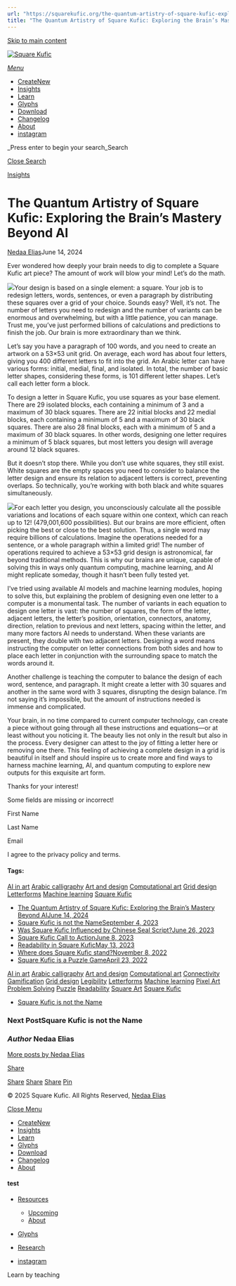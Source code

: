 ```yaml
---
url: "https://squarekufic.org/the-quantum-artistry-of-square-kufic-exploring-the-brains-mastery-beyond-ai/"
title: "The Quantum Artistry of Square Kufic: Exploring the Brain’s Mastery Beyond AI – Square Kufic"
---
```


[Skip to main content](https://squarekufic.org/the-quantum-artistry-of-square-kufic-exploring-the-brains-mastery-beyond-ai/#ajax-content-wrap)

[![Square Kufic](https://squarekufic.org/wp-content/uploads/2023/09/square-kufic-logo-b.svg)](https://squarekufic.org/)

[_Menu_](https://squarekufic.org/the-quantum-artistry-of-square-kufic-exploring-the-brains-mastery-beyond-ai/#slide-out-widget-area)

- [CreateNew](https://kashida.org/)
- [Insights](https://squarekufic.org/insights/)
- [Learn](https://squarekufic.org/learn/welcome-to-square-kufic/)
- [Glyphs](https://squarekufic.org/glyphs/)
- [Download](https://squarekufic.org/download/)
- [Changelog](https://squarekufic.org/changelog/)
- [About](https://squarekufic.org/about/)
- [instagram](https://www.instagram.com/square.kufic/)

_Press enter to begin your search_Search

[Close Search](https://squarekufic.org/the-quantum-artistry-of-square-kufic-exploring-the-brains-mastery-beyond-ai/#)

[Insights](https://squarekufic.org/category/insights/)

# The Quantum Artistry of Square Kufic: Exploring the Brain’s Mastery Beyond AI

[Nedaa Elias](https://squarekufic.org/author/bcbgmaxazria/ "Posts by Nedaa Elias")June 14, 2024

Ever wondered how deeply your brain needs to dig to complete a Square Kufic art piece? The amount of work will blow your mind! Let’s do the math.

![](https://squarekufic.org/wp-content/uploads/2024/06/study-01-300x300.png)Your design is based on a single element: a square. Your job is to redesign letters, words, sentences, or even a paragraph by distributing these squares over a grid of your choice. Sounds easy? Well, it’s not. The number of letters you need to redesign and the number of variants can be enormous and overwhelming, but with a little patience, you can manage. Trust me, you’ve just performed billions of calculations and predictions to finish the job. Our brain is more extraordinary than we think.

Let’s say you have a paragraph of 100 words, and you need to create an artwork on a 53×53 unit grid. On average, each word has about four letters, giving you 400 different letters to fit into the grid. An Arabic letter can have various forms: initial, medial, final, and isolated. In total, the number of basic letter shapes, considering these forms, is 101 different letter shapes. Let’s call each letter form a block.

To design a letter in Square Kufic, you use squares as your base element. There are 29 isolated blocks, each containing a minimum of 3 and a maximum of 30 black squares. There are 22 initial blocks and 22 medial blocks, each containing a minimum of 5 and a maximum of 30 black squares. There are also 28 final blocks, each with a minimum of 5 and a maximum of 30 black squares. In other words, designing one letter requires a minimum of 5 black squares, but most letters you design will average around 12 black squares.

But it doesn’t stop there. While you don’t use white squares, they still exist. White squares are the empty spaces you need to consider to balance the letter design and ensure its relation to adjacent letters is correct, preventing overlaps. So technically, you’re working with both black and white squares simultaneously.

![](https://squarekufic.org/wp-content/uploads/2024/06/study-02-300x300.png)For each letter you design, you unconsciously calculate all the possible variations and locations of each square within one context, which can reach up to 12! (479,001,600 possibilities). But our brains are more efficient, often picking the best or close to the best solution. Thus, a single word may require billions of calculations. Imagine the operations needed for a sentence, or a whole paragraph within a limited grid! The number of operations required to achieve a 53×53 grid design is astronomical, far beyond traditional methods. This is why our brains are unique, capable of solving this in ways only quantum computing, machine learning, and AI might replicate someday, though it hasn’t been fully tested yet.

I’ve tried using available AI models and machine learning modules, hoping to solve this, but explaining the problem of designing even one letter to a computer is a monumental task. The number of variants in each equation to design one letter is vast: the number of squares, the form of the letter, adjacent letters, the letter’s position, orientation, connectors, anatomy, direction, relation to previous and next letters, spacing within the letter, and many more factors AI needs to understand. When these variants are present, they double with two adjacent letters. Designing a word means instructing the computer on letter connections from both sides and how to place each letter in conjunction with the surrounding space to match the words around it.

Another challenge is teaching the computer to balance the design of each word, sentence, and paragraph. It might create a letter with 30 squares and another in the same word with 3 squares, disrupting the design balance. I’m not saying it’s impossible, but the amount of instructions needed is immense and complicated.

Your brain, in no time compared to current computer technology, can create a piece without going through all these instructions and equations—or at least without you noticing it. The beauty lies not only in the result but also in the process. Every designer can attest to the joy of fitting a letter here or removing one there. This feeling of achieving a complete design in a grid is beautiful in itself and should inspire us to create more and find ways to harness machine learning, AI, and quantum computing to explore new outputs for this exquisite art form.

Thanks for your interest!

Some fields are missing or incorrect!

First Name

Last Name

Email

I agree to the privacy policy and terms.

#### Tags:

[AI in art](https://squarekufic.org/tag/ai-in-art/) [Arabic calligraphy](https://squarekufic.org/tag/arabic-calligraphy/) [Art and design](https://squarekufic.org/tag/art-and-design/) [Computational art](https://squarekufic.org/tag/computational-art/) [Grid design](https://squarekufic.org/tag/grid-design/) [Letterforms](https://squarekufic.org/tag/letterforms/) [Machine learning](https://squarekufic.org/tag/machine-learning/) [Square Kufic](https://squarekufic.org/tag/square-kufic/)

- [The Quantum Artistry of Square Kufic: Exploring the Brain’s Mastery Beyond AIJune 14, 2024](https://squarekufic.org/the-quantum-artistry-of-square-kufic-exploring-the-brains-mastery-beyond-ai/)
- [Square Kufic is not the NameSeptember 4, 2023](https://squarekufic.org/square-kufic-is-not-the-name/)
- [Was Square Kufic Influenced by Chinese Seal Script?June 26, 2023](https://squarekufic.org/was-square-kufic-influenced-by-chinese-seal-script/)
- [Square Kufic Call to ActionJune 8, 2023](https://squarekufic.org/square-kufic-call-to-action/)
- [Readability in Square KuficMay 13, 2023](https://squarekufic.org/readability-in-square-kufic/)
- [Where does Square Kufic stand?November 8, 2022](https://squarekufic.org/where-does-square-kufic-stand/)
- [Square Kufic is a Puzzle GameApril 23, 2022](https://squarekufic.org/square-kufic-is-a-puzzle-game/)

[AI in art](https://squarekufic.org/tag/ai-in-art/) [Arabic calligraphy](https://squarekufic.org/tag/arabic-calligraphy/) [Art and design](https://squarekufic.org/tag/art-and-design/) [Computational art](https://squarekufic.org/tag/computational-art/) [Connectivity](https://squarekufic.org/tag/connectivity/) [Gamification](https://squarekufic.org/tag/gamification/) [Grid design](https://squarekufic.org/tag/grid-design/) [Legibility](https://squarekufic.org/tag/legibility/) [Letterforms](https://squarekufic.org/tag/letterforms/) [Machine learning](https://squarekufic.org/tag/machine-learning/) [Pixel Art](https://squarekufic.org/tag/pixel-art/) [Problem Solving](https://squarekufic.org/tag/problem-solving/) [Puzzle](https://squarekufic.org/tag/puzzle/) [Readability](https://squarekufic.org/tag/readability/) [Square Art](https://squarekufic.org/tag/square-art/) [Square Kufic](https://squarekufic.org/tag/square-kufic/)

- [Square Kufic is not the Name](https://squarekufic.org/square-kufic-is-not-the-name/)

### Next PostSquare Kufic is not the Name


### _Author_ Nedaa Elias

[More posts by Nedaa Elias](https://squarekufic.org/author/bcbgmaxazria/)

[Share](https://squarekufic.org/the-quantum-artistry-of-square-kufic-exploring-the-brains-mastery-beyond-ai/#)

[Share](https://squarekufic.org/the-quantum-artistry-of-square-kufic-exploring-the-brains-mastery-beyond-ai/# "Share this") [Share](https://squarekufic.org/the-quantum-artistry-of-square-kufic-exploring-the-brains-mastery-beyond-ai/# "Share this") [Share](https://squarekufic.org/the-quantum-artistry-of-square-kufic-exploring-the-brains-mastery-beyond-ai/# "Share this") [Pin](https://squarekufic.org/the-quantum-artistry-of-square-kufic-exploring-the-brains-mastery-beyond-ai/# "Pin this")

© 2025 Square Kufic. All Rights Reserved, [Nedaa Elias](https://nedaaelias.me/)

[Close Menu](https://squarekufic.org/the-quantum-artistry-of-square-kufic-exploring-the-brains-mastery-beyond-ai/#)

- [CreateNew](https://kashida.org/)
- [Insights](https://squarekufic.org/insights/)
- [Learn](https://squarekufic.org/learn/welcome-to-square-kufic/)
- [Glyphs](https://squarekufic.org/glyphs/)
- [Download](https://squarekufic.org/download/)
- [Changelog](https://squarekufic.org/changelog/)
- [About](https://squarekufic.org/about/)

#### test

- [Resources](https://squarekufic.org/resources/)
  - [Upcoming](https://squarekufic.org/upcoming/)
  - [About](https://squarekufic.org/about/)
- [Glyphs](https://squarekufic.org/glyphs/)
- [Research](https://squarekufic.org/learn/research/)

- [instagram](https://www.instagram.com/square.kufic/)

Learn by teaching
